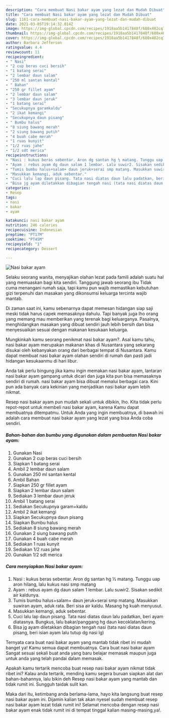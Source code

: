 ```yaml
---
description: "Cara membuat Nasi bakar ayam yang lezat dan Mudah Dibuat"
title: "Cara membuat Nasi bakar ayam yang lezat dan Mudah Dibuat"
slug: 1161-cara-membuat-nasi-bakar-ayam-yang-lezat-dan-mudah-dibuat
date: 2021-03-05T19:14:32.014Z
image: https://img-global.cpcdn.com/recipes/1918aa5b1417848f/680x482cq70/nasi-bakar-ayam-foto-resep-utama.jpg
thumbnail: https://img-global.cpcdn.com/recipes/1918aa5b1417848f/680x482cq70/nasi-bakar-ayam-foto-resep-utama.jpg
cover: https://img-global.cpcdn.com/recipes/1918aa5b1417848f/680x482cq70/nasi-bakar-ayam-foto-resep-utama.jpg
author: Barbara Jefferson
ratingvalue: 4.4
reviewcount: 11
recipeingredient:
- " Nasi"
- "2 cup beras cuci bersih"
- "1 batang serai"
- "2 lembar daun salam"
- "250 ml santan kental"
- " Bahan"
- "250 gr fillet ayam"
- "2 lembar daun salam"
- "3 lembar daun jeruk"
- "1 batang serai"
- "Secukupnya garamkaldu"
- "2 ikat kemangi"
- "Secukupnya daun pisang"
- " Bumbu halus"
- "8 siung bawang merah"
- "2 siung bawang putih"
- "4 buah cabe merah"
- "1 ruas kunyit"
- "1/2 ruas jahe"
- "1/2 sdt merica"
recipeinstructions:
- "Nasi : kukus beras sebentar. Aron dg santan hg ½ matang. Tunggu uap aron hilang, lalu kukus nasi smp matang"
- "Ayam : rebus ayam dg daun salam 1 lembar. Lalu suwir2. Sisakan sedikit air kaldunya."
- "Tumis bumbu halus+salam+ daun jeruk+serai smp matang. Masukkan suwiran ayam, aduk rata. Beri sisa air kaldu. Masang hg kuah menyusut."
- "Masukkan kemangi, aduk sebentar."
- "Cuci lalu lap daun pisang. Tata nasi diatas daun lalu padatkan, beri ayam diatasnya. Bungkus, lalu bakar/panggang hg daun kecoklatan/kering."
- "Bisa jg ayam diletakkan dibagian tengah nasi (tata nasi diatas daun pisang, beri isian ayam lalu tutup dg nasi lg)"
categories:
- Resep
tags:
- nasi
- bakar
- ayam

katakunci: nasi bakar ayam 
nutrition: 246 calories
recipecuisine: Indonesian
preptime: "PT17M"
cooktime: "PT45M"
recipeyield: "1"
recipecategory: Dessert

---
```



![Nasi bakar ayam](https://img-global.cpcdn.com/recipes/1918aa5b1417848f/680x482cq70/nasi-bakar-ayam-foto-resep-utama.jpg)

Selaku seorang wanita, menyajikan olahan lezat pada famili adalah suatu hal yang memuaskan bagi kita sendiri. Tanggung jawab seorang ibu Tidak cuma menangani rumah saja, tapi kamu pun wajib memastikan kebutuhan gizi terpenuhi dan masakan yang dikonsumsi keluarga tercinta wajib mantab.

Di zaman  saat ini, kamu sebenarnya dapat memesan hidangan siap saji meski tidak harus capek memasaknya dahulu. Tapi banyak juga lho orang yang memang mau memberikan yang terenak bagi keluarganya. Pasalnya, menghidangkan masakan yang dibuat sendiri jauh lebih bersih dan bisa menyesuaikan sesuai dengan makanan kesukaan keluarga. 



Mungkinkah kamu seorang penikmat nasi bakar ayam?. Asal kamu tahu, nasi bakar ayam merupakan makanan khas di Nusantara yang sekarang disukai oleh kebanyakan orang dari berbagai tempat di Nusantara. Kamu dapat membuat nasi bakar ayam olahan sendiri di rumah dan pasti jadi hidangan kesukaanmu di hari libur.

Anda tak perlu bingung jika kamu ingin memakan nasi bakar ayam, lantaran nasi bakar ayam gampang untuk dicari dan juga kita pun bisa memasaknya sendiri di rumah. nasi bakar ayam bisa dibuat memalui berbagai cara. Kini pun ada banyak cara kekinian yang menjadikan nasi bakar ayam lebih nikmat.

Resep nasi bakar ayam pun mudah sekali untuk dibikin, lho. Kita tidak perlu repot-repot untuk membeli nasi bakar ayam, karena Kamu dapat membuatnya ditempatmu. Untuk Anda yang ingin membuatnya, di bawah ini adalah cara membuat nasi bakar ayam yang lezat yang bisa Anda coba sendiri.

<!--inarticleads1-->

##### Bahan-bahan dan bumbu yang digunakan dalam pembuatan Nasi bakar ayam:

1. Gunakan  Nasi
1. Gunakan 2 cup beras cuci bersih
1. Siapkan 1 batang serai
1. Ambil 2 lembar daun salam
1. Gunakan 250 ml santan kental
1. Ambil  Bahan
1. Siapkan 250 gr fillet ayam
1. Siapkan 2 lembar daun salam
1. Sediakan 3 lembar daun jeruk
1. Ambil 1 batang serai
1. Sediakan Secukupnya garam+kaldu
1. Ambil 2 ikat kemangi
1. Siapkan Secukupnya daun pisang
1. Siapkan  Bumbu halus
1. Sediakan 8 siung bawang merah
1. Gunakan 2 siung bawang putih
1. Gunakan 4 buah cabe merah
1. Sediakan 1 ruas kunyit
1. Sediakan 1/2 ruas jahe
1. Gunakan 1/2 sdt merica




<!--inarticleads2-->

##### Cara menyiapkan Nasi bakar ayam:

1. Nasi : kukus beras sebentar. Aron dg santan hg ½ matang. Tunggu uap aron hilang, lalu kukus nasi smp matang
1. Ayam : rebus ayam dg daun salam 1 lembar. Lalu suwir2. Sisakan sedikit air kaldunya.
1. Tumis bumbu halus+salam+ daun jeruk+serai smp matang. Masukkan suwiran ayam, aduk rata. Beri sisa air kaldu. Masang hg kuah menyusut.
1. Masukkan kemangi, aduk sebentar.
1. Cuci lalu lap daun pisang. Tata nasi diatas daun lalu padatkan, beri ayam diatasnya. Bungkus, lalu bakar/panggang hg daun kecoklatan/kering.
1. Bisa jg ayam diletakkan dibagian tengah nasi (tata nasi diatas daun pisang, beri isian ayam lalu tutup dg nasi lg)




Ternyata cara buat nasi bakar ayam yang mantab tidak ribet ini mudah banget ya! Kamu semua dapat membuatnya. Cara buat nasi bakar ayam Sangat sesuai sekali buat anda yang baru belajar memasak maupun juga untuk anda yang telah pandai dalam memasak.

Apakah kamu tertarik mencoba buat resep nasi bakar ayam nikmat tidak ribet ini? Kalau anda tertarik, mending kamu segera buruan siapkan alat dan bahan-bahannya, lalu bikin deh Resep nasi bakar ayam yang mantab dan tidak rumit ini. Sungguh taidak sulit kan. 

Maka dari itu, ketimbang anda berlama-lama, hayo kita langsung buat resep nasi bakar ayam ini. Dijamin kalian tak akan nyesel sudah membuat resep nasi bakar ayam lezat tidak rumit ini! Selamat mencoba dengan resep nasi bakar ayam enak tidak rumit ini di tempat tinggal kalian masing-masing,ya!.

